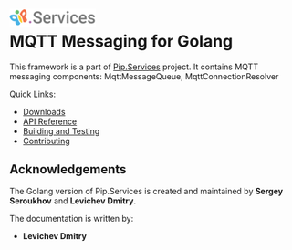 # <img src="https://github.com/pip-services/pip-services/raw/master/design/Logo.png" alt="Pip.Services Logo" style="max-width:30%"> <br/> MQTT Messaging for Golang

This framework is a part of [Pip.Services](https://github.com/pip-services/pip-services) project.
It contains MQTT messaging components: MqttMessageQueue, MqttConnectionResolver

Quick Links:

* [Downloads](https://github.com/pip-services3-go/pip-services3-mqtt-go/blob/master/docs/Downloads.md)
* [API Reference](https://godoc.org/github.com/pip-services3-go/pip-services3-mqtt-go/)
* [Building and Testing](https://github.com/pip-services3-go/pip-services3-mqtt-go/blob/master/docs/Development.md)
* [Contributing](https://github.com/pip-services3-go/pip-services3-mqtt-go/blob/master/docs/Development.md#contrib)

## Acknowledgements

The Golang version of Pip.Services is created and maintained by **Sergey Seroukhov** and **Levichev Dmitry**.

The documentation is written by:
- **Levichev Dmitry**